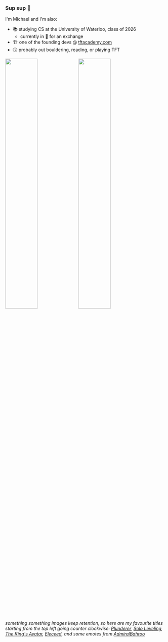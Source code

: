 ### Sup sup :cowboy_hat_face:

I'm Michael and I'm also:
- :books: studying CS at the University of Waterloo, class of 2026
  - currently in :japan: for an exchange
- :building_construction: one of the founding devs @ [tftacademy.com](https://tftacademy.com/)
- :clock5: probably out bouldering, reading, or playing TFT

<img src="https://imgur.com/xgVcBix.png" width="45%"> <img src="https://imgur.com/bSuyz8w.png" width="45%">

###### something something images keep retention, so here are my favourite titles starting from the top left going counter clockwise: [Plunderer](https://myanimelist.net/manga/81681/Plunderer), [Solo Leveling](https://myanimelist.net/anime/52299/Ore_dake_Level_Up_na_Ken), [The King's Avatar](https://myanimelist.net/manga/118730/Quanzhi_Gaoshou), [Eleceed](https://myanimelist.net/manga/147171/Eleceed), and some emotes from [AdmiralBahroo](https://x.com/AdmiralBahroo)
